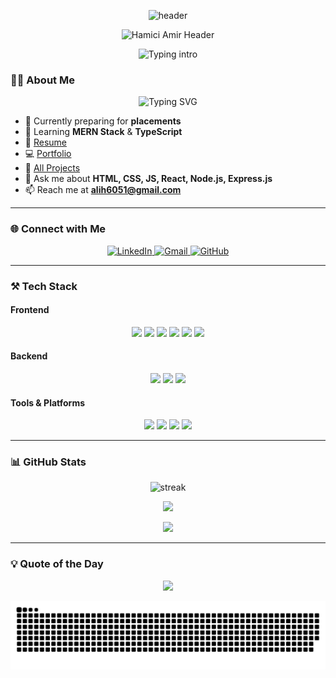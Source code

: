 <!-- HEADER -->
<p align="center">
  <img src="https://capsule-render.vercel.app/api?type=waving&color=0:4DB6AC,100:1976D2&height=250&section=header&text=Hamici%20Amir&fontSize=60&fontColor=ffffff&fontAlignY=40&desc=Full%20Stack%20Developer%20%7C%20MERN%20Specialist&descAlignY=60&descAlign=50" alt="header"/>
</p>


<!-- Clean, reliable header (hosted) -->
<p align="center">
  <img src="https://capsule-render.vercel.app/api?type=waving&color=0:00F5FF,100:1976D2&height=230&section=header&text=Hamici%20Amir&fontSize=62&fontAlignY=38&fontColor=ffffff&desc=Full%20Stack%20Developer%20%7C%20MERN%20Specialist&descAlignY=60&descAlign=50" alt="Hamici Amir Header"/>
</p>

<p align="center">
  <img src="https://readme-typing-svg.demolab.com?font=JetBrains+Mono&weight=700&size=22&duration=2800&pause=900&color=00F5FF&center=true&vCenter=true&width=800&lines=Hey+there!+%F0%9F%91%8B;I'm+Hamici+Amir;Full+Stack+Web+Developer;MERN+Stack+%7C+Clean+Code+%7C+Scalable+Apps;Always+Learning+%26+Building" alt="Typing intro"/>
</p>



### 🧑‍💻 About Me
<p align="center">
  <img src="https://readme-typing-svg.demolab.com?font=JetBrains+Mono&weight=700&size=24&duration=3000&pause=800&color=00F5FF&center=true&vCenter=true&multiline=true&repeat=false&width=800&lines=Hey+there!+%F0%9F%91%8B;I'm+Hamici+Amir+%F0%9F%92%BB;Full+Stack+Web+Developer+%E2%9C%A8;MERN+Stack+%7C+Clean+Code+%7C+Scalable+Apps;Always+Learning+%F0%9F%8E%93+%26+Creating+%F0%9F%94%A5" alt="Typing SVG" />
</p>


- 🔭 Currently preparing for **placements**  
- 🌱 Learning **MERN Stack** & **TypeScript**  
- 📄 [Resume](https://1drv.ms/b/s!AgPbShu6dL-mg2mrhza2Kzvab5KF?e=LhOIUG)  
- 💻 [Portfolio](https://alih6051.github.io/)  
- 📂 [All Projects](https://github.com/alih6051?tab=repositories)  
- 💬 Ask me about **HTML, CSS, JS, React, Node.js, Express.js**  
- 📫 Reach me at **alih6051@gmail.com**

---

### 🌐 Connect with Me
<p align="center">
  <a href="https://www.linkedin.com/in/mohd-hasan" target="_blank">
    <img src="https://cdn.jsdelivr.net/gh/devicons/devicon/icons/linkedin/linkedin-original.svg" height="40" alt="LinkedIn"/>
  </a>
  <a href="mailto:alih6051@gmail.com" target="_blank">
    <img src="https://cdn-icons-png.flaticon.com/512/732/732200.png" height="40" alt="Gmail"/>
  </a>
  <a href="https://github.com/alih6051" target="_blank">
    <img src="https://cdn.jsdelivr.net/gh/devicons/devicon/icons/github/github-original.svg" height="40" alt="GitHub"/>
  </a>
</p>

---

### ⚒️ Tech Stack

#### **Frontend**
<p align="center">
  <img src="https://cdn.jsdelivr.net/gh/devicons/devicon/icons/html5/html5-original-wordmark.svg" height="50" />
  <img src="https://cdn.jsdelivr.net/gh/devicons/devicon/icons/css3/css3-original-wordmark.svg" height="50" />
  <img src="https://cdn.jsdelivr.net/gh/devicons/devicon/icons/javascript/javascript-original.svg" height="50" />
  <img src="https://cdn.jsdelivr.net/gh/devicons/devicon/icons/react/react-original-wordmark.svg" height="50" />
  <img src="https://cdn.jsdelivr.net/gh/devicons/devicon/icons/redux/redux-original.svg" height="50" />
  <img src="https://cdn.jsdelivr.net/gh/devicons/devicon/icons/typescript/typescript-original.svg" height="50" />
</p>

#### **Backend**
<p align="center">
  <img src="https://cdn.jsdelivr.net/gh/devicons/devicon/icons/nodejs/nodejs-original-wordmark.svg" height="50" />
  <img src="https://cdn.jsdelivr.net/gh/devicons/devicon/icons/express/express-original.svg" height="50" />
  <img src="https://cdn.jsdelivr.net/gh/devicons/devicon/icons/mongodb/mongodb-original-wordmark.svg" height="50" />
</p>

#### **Tools & Platforms**
<p align="center">
  <img src="https://cdn.jsdelivr.net/gh/devicons/devicon/icons/git/git-original-wordmark.svg" height="50" />
  <img src="https://cdn.jsdelivr.net/gh/devicons/devicon/icons/github/github-original.svg" height="50" />
  <img src="https://cdn.jsdelivr.net/gh/devicons/devicon/icons/vscode/vscode-original.svg" height="50" />
  <img src="https://cdn.jsdelivr.net/gh/devicons/devicon/icons/postman/postman-original.svg" height="50" />
</p>

---

### 📊 GitHub Stats
<p align="center">
  <img src="https://github-readme-streak-stats.herokuapp.com?user=alih6051&theme=tokyonight&hide_border=true" alt="streak" />
</p>
<p align="center">
  <img src="https://github-readme-stats.vercel.app/api?username=alih6051&show_icons=true&theme=tokyonight&hide_border=true" />
</p>
<p align="center">
  <img src="https://github-readme-stats.vercel.app/api/top-langs/?username=alih6051&layout=compact&theme=tokyonight&hide_border=true" />
</p>

---

### 💡 Quote of the Day
<p align="center">
  <img src="https://quotes-github-readme.vercel.app/api?type=horizontal&theme=merko" />
</p>

<p align="center">
  <img src="https://raw.githubusercontent.com/1999AZZAR/1999AZZAR/main/resources/img/grid-snake.svg" />
</p>
